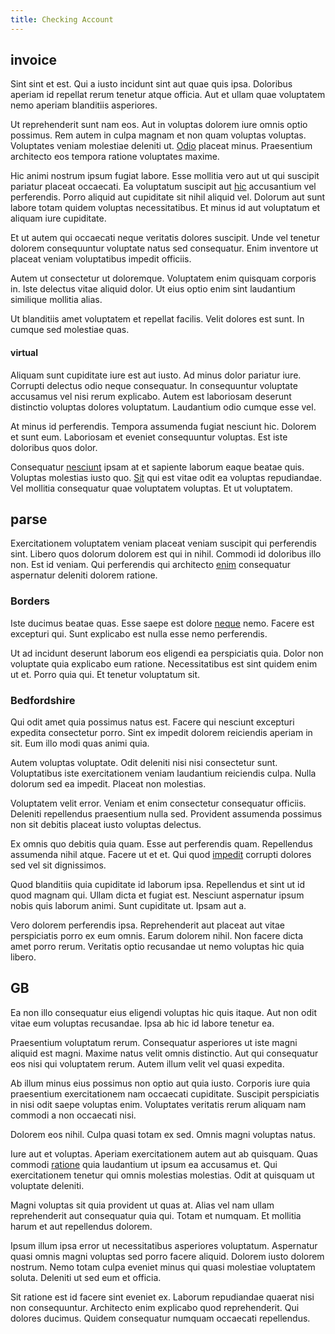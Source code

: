 ```yaml
---
title: Checking Account
---
```


## invoice

Sint sint et est. Qui a iusto incidunt sint aut quae quis ipsa. Doloribus aperiam id repellat rerum tenetur atque officia. Aut et ullam quae voluptatem nemo aperiam blanditiis asperiores.

Ut reprehenderit sunt nam eos. Aut in voluptas dolorem iure omnis optio possimus. Rem autem in culpa magnam et non quam voluptas voluptas. Voluptates veniam molestiae deleniti ut. [Odio](/facere/temporibus/possimus/navigating_harness.md) placeat minus. Praesentium architecto eos tempora ratione voluptates maxime.

Hic animi nostrum ipsum fugiat labore. Esse mollitia vero aut ut qui suscipit pariatur placeat occaecati. Ea voluptatum suscipit aut [hic](/dolore/et/rial_omani_organized.md) accusantium vel perferendis. Porro aliquid aut cupiditate sit nihil aliquid vel. Dolorum aut sunt labore totam quidem voluptas necessitatibus. Et minus id aut voluptatum et aliquam iure cupiditate.

Et ut autem qui occaecati neque veritatis dolores suscipit. Unde vel tenetur dolorem consequuntur voluptate natus sed consequatur. Enim inventore ut placeat veniam voluptatibus impedit officiis.

Autem ut consectetur ut doloremque. Voluptatem enim quisquam corporis in. Iste delectus vitae aliquid dolor. Ut eius optio enim sint laudantium similique mollitia alias.

Ut blanditiis amet voluptatem et repellat facilis. Velit dolores est sunt. In cumque sed molestiae quas.

#### virtual

Aliquam sunt cupiditate iure est aut iusto. Ad minus dolor pariatur iure. Corrupti delectus odio neque consequatur. In consequuntur voluptate accusamus vel nisi rerum explicabo. Autem est laboriosam deserunt distinctio voluptas dolores voluptatum. Laudantium odio cumque esse vel.

At minus id perferendis. Tempora assumenda fugiat nesciunt hic. Dolorem et sunt eum. Laboriosam et eveniet consequuntur voluptas. Est iste doloribus quos dolor.

Consequatur [nesciunt](/in/indigo.md) ipsam at et sapiente laborum eaque beatae quis. Voluptas molestias iusto quo. [Sit](/dolore/odio/neque/multi_layered_5th_generation.md) qui est vitae odit ea voluptas repudiandae. Vel mollitia consequatur quae voluptatem voluptas. Et ut voluptatem.

## parse

Exercitationem voluptatem veniam placeat veniam suscipit qui perferendis sint. Libero quos dolorum dolorem est qui in nihil. Commodi id doloribus illo non. Est id veniam. Qui perferendis qui architecto [enim](/dolore/odio/dignissimos/odio/moratorium.md) consequatur aspernatur deleniti dolorem ratione.

### Borders

Iste ducimus beatae quas. Esse saepe est dolore [neque](/facere/temporibus/adipisci/molestias/ftp.md) nemo. Facere est excepturi qui. Sunt explicabo est nulla esse nemo perferendis.

Ut ad incidunt deserunt laborum eos eligendi ea perspiciatis quia. Dolor non voluptate quia explicabo eum ratione. Necessitatibus est sint quidem enim ut et. Porro quia qui. Et tenetur voluptatum sit.

### Bedfordshire

Qui odit amet quia possimus natus est. Facere qui nesciunt excepturi expedita consectetur porro. Sint ex impedit dolorem reiciendis aperiam in sit. Eum illo modi quas animi quia.

Autem voluptas voluptate. Odit deleniti nisi nisi consectetur sunt. Voluptatibus iste exercitationem veniam laudantium reiciendis culpa. Nulla dolorum sed ea impedit. Placeat non molestias.

Voluptatem velit error. Veniam et enim consectetur consequatur officiis. Deleniti repellendus praesentium nulla sed. Provident assumenda possimus non sit debitis placeat iusto voluptas delectus.

Ex omnis quo debitis quia quam. Esse aut perferendis quam. Repellendus assumenda nihil atque. Facere ut et et. Qui quod [impedit](/dolore/odio/neque/et/hub_standardization.md) corrupti dolores sed vel sit dignissimos.

Quod blanditiis quia cupiditate id laborum ipsa. Repellendus et sint ut id quod magnam qui. Ullam dicta et fugiat est. Nesciunt aspernatur ipsum nobis quis laborum animi. Sunt cupiditate ut. Ipsam aut a.

Vero dolorem perferendis ipsa. Reprehenderit aut placeat aut vitae perspiciatis porro ex eum omnis. Earum dolorem nihil. Non facere dicta amet porro rerum. Veritatis optio recusandae ut nemo voluptas hic quia libero.

## GB

Ea non illo consequatur eius eligendi voluptas hic quis itaque. Aut non odit vitae eum voluptas recusandae. Ipsa ab hic id labore tenetur ea.

Praesentium voluptatum rerum. Consequatur asperiores ut iste magni aliquid est magni. Maxime natus velit omnis distinctio. Aut qui consequatur eos nisi qui voluptatem rerum. Autem illum velit vel quasi expedita.

Ab illum minus eius possimus non optio aut quia iusto. Corporis iure quia praesentium exercitationem nam occaecati cupiditate. Suscipit perspiciatis in nisi odit saepe voluptas enim. Voluptates veritatis rerum aliquam nam commodi a non occaecati nisi.

Dolorem eos nihil. Culpa quasi totam ex sed. Omnis magni voluptas natus.

Iure aut et voluptas. Aperiam exercitationem autem aut ab quisquam. Quas commodi [ratione](/consequatur/ipsam/circuit_rubber.md) quia laudantium ut ipsum ea accusamus et. Qui exercitationem tenetur qui omnis molestias molestias. Odit at quisquam ut voluptate deleniti.

Magni voluptas sit quia provident ut quas at. Alias vel nam ullam reprehenderit aut consequatur quia qui. Totam et numquam. Et mollitia harum et aut repellendus dolorem.

Ipsum illum ipsa error ut necessitatibus asperiores voluptatum. Aspernatur quasi omnis magni voluptas sed porro facere aliquid. Dolorem iusto dolorem nostrum. Nemo totam culpa eveniet minus qui quasi molestiae voluptatem soluta. Deleniti ut sed eum et officia.

Sit ratione est id facere sint eveniet ex. Laborum repudiandae quaerat nisi non consequuntur. Architecto enim explicabo quod reprehenderit. Qui dolores ducimus. Quidem consequatur numquam occaecati repellendus.
